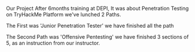 Our Project After 6months training at DEPI, It was about Penetration Testing on TryHackMe Platform we've lunched 2 Paths.


The First was 'Junior Penetration Tester' we have finished all the path


The Second Path was 'Offensive Pentesting' we have finished 3 sections of 5, as an instruction from our instructor.
